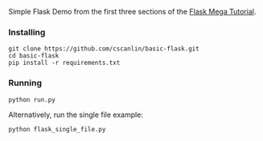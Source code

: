 Simple Flask Demo from the first three sections of the [Flask Mega Tutorial](https://blog.miguelgrinberg.com/post/the-flask-mega-tutorial-part-i-hello-world).

### Installing

```
git clone https://github.com/cscanlin/basic-flask.git
cd basic-flask
pip install -r requirements.txt
```

### Running

```
python run.py
```

Alternatively, run the single file example:

```
python flask_single_file.py
```
